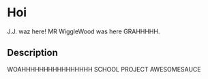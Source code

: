 # Hoi

J.J. waz here!
MR WiggleWood was here GRAHHHHH.

## Description

WOAHHHHHHHHHHHHHHHH SCHOOL PROJECT AWESOMESAUCE